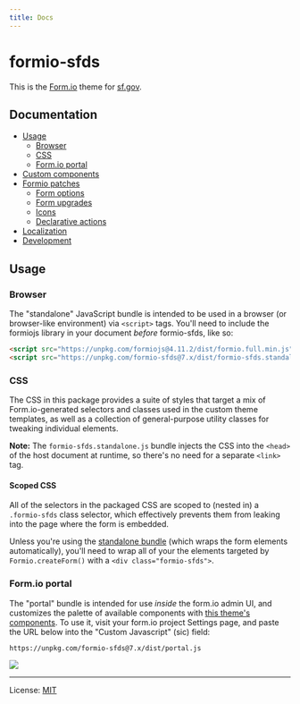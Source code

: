 ```yaml
---
title: Docs
---
```


# formio-sfds
This is the [Form.io] theme for [sf.gov](https://sf.gov).

## Documentation
* [Usage](#usage)
    * [Browser](#browser)
    * [CSS](#css)
    * [Form.io portal](#formio-portal)
* [Custom components](docs/components.md#readme)
* [Formio patches](docs/patches.md)
    * [Form options](docs/patches.md#form-options)
    * [Form upgrades](docs/patches.md#form-upgrades)
    * [Icons](docs/patches.md#icons)
    * [Declarative actions](docs/patches.md#declarative-actions)
* [Localization](docs/localization.md#readme)
* [Development](docs/develop.md#readme)

## Usage

### Browser
The "standalone" JavaScript bundle is intended to be used in a browser (or
browser-like environment) via `<script>` tags. You'll need to include the
formiojs library in your document _before_ formio-sfds, like so:

```html
<script src="https://unpkg.com/formiojs@4.11.2/dist/formio.full.min.js"></script>
<script src="https://unpkg.com/formio-sfds@7.x/dist/formio-sfds.standalone.js"></script>
```


### CSS
The CSS in this package provides a suite of styles that target a mix of
Form.io-generated selectors and classes used in the custom theme templates, as
well as a collection of general-purpose utility classes for tweaking individual
elements.

**Note:** The `formio-sfds.standalone.js` bundle injects the CSS into the
`<head>` of the host document at runtime, so there's no need for a separate
`<link>` tag.

#### Scoped CSS
All of the selectors in the packaged CSS are scoped to (nested in) a
`.formio-sfds` class selector, which effectively prevents them from leaking
into the page where the form is embedded.

Unless you're using the [standalone bundle](#standalone-bundle) (which wraps
the form elements automatically), you'll need to wrap all of your the elements
targeted by `Formio.createForm()` with a `<div class="formio-sfds">`.


### Form.io portal
The "portal" bundle is intended for use _inside_ the form.io admin UI, and
customizes the palette of available components with [this theme's
components](docs/components.md). To use it, visit your form.io project Settings
page, and paste the URL below into the "Custom Javascript" (sic) field:

```
https://unpkg.com/formio-sfds@7.x/dist/portal.js
```

![](https://user-images.githubusercontent.com/113896/90575355-0d109a00-e170-11ea-9593-8be0afe88c70.png)


---

License: [MIT](./LICENSE)

[form.io]: https://form.io
[unpkg]: https://unpkg.com
